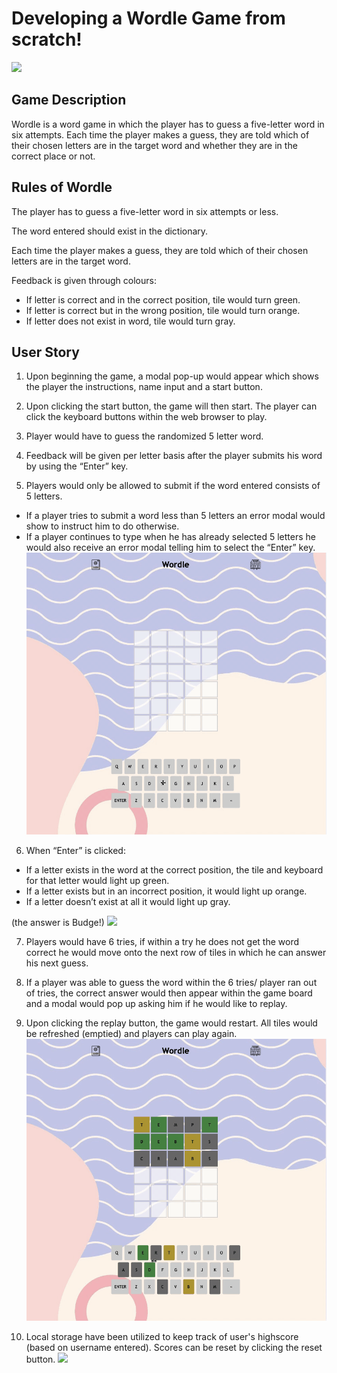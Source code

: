 # Developing a Wordle Game from scratch!

![](https://github.com/faithyeenxin/wordle/blob/main/gifs/wordle_start_up.gif)

## Game Description

Wordle is a word game in which the player has to guess a five-letter word in six attempts.
Each time the player makes a guess, they are told which of their chosen letters are in the target word and whether they are in the correct place or not.

## Rules of Wordle

The player has to guess a five-letter word in six attempts or less.

The word entered should exist in the dictionary.

Each time the player makes a guess, they are told which of their chosen letters are in the target word.

Feedback is given through colours:

- If letter is correct and in the correct position, tile would turn green.
- If letter is correct but in the wrong position, tile would turn orange.
- If letter does not exist in word, tile would turn gray.

## User Story

1. Upon beginning the game, a modal pop-up would appear which shows the player the instructions, name input and a start button.

2. Upon clicking the start button, the game will then start. The player can click the keyboard buttons within the web browser to play.

3. Player would have to guess the randomized 5 letter word.

4. Feedback will be given per letter basis after the player submits his word by using the “Enter” key.

5. Players would only be allowed to submit if the word entered consists of 5 letters.

- If a player tries to submit a word less than 5 letters an error modal would show to instruct him to do otherwise.
- If a player continues to type when he has already selected 5 letters he would also receive an error modal telling him to select the “Enter” key.
  ![](https://github.com/faithyeenxin/wordle/blob/main/gifs/submit_5_only.gif)

6. When “Enter” is clicked:

- If a letter exists in the word at the correct position, the tile and keyboard for that letter would light up green.
- If a letter exists but in an incorrect position, it would light up orange.
- If a letter doesn’t exist at all it would light up gray.

(the answer is Budge!)
![](https://github.com/faithyeenxin/wordle/blob/main/gifs/tile_feedback.gif)

7. Players would have 6 tries, if within a try he does not get the word correct he would move onto the next row of tiles in which he can answer his next guess.

8. If a player was able to guess the word within the 6 tries/ player ran out of tries, the correct answer would then appear within the game board and a modal would pop up asking him if he would like to replay.

9. Upon clicking the replay button, the game would restart. All tiles would be refreshed (emptied) and players can play again.
   ![](https://github.com/faithyeenxin/wordle/blob/main/gifs/replay.gif)

10. Local storage have been utilized to keep track of user's highscore (based on username entered). Scores can be reset by clicking the reset button.
    ![](https://github.com/faithyeenxin/wordle/blob/main/gifs/scores.gif)
